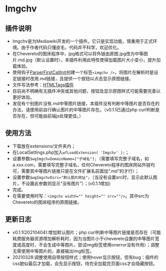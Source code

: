 # Imgchv
## 插件说明
* Imgchv是为Mediawiki开发的一个插件。它只是实现功能，慎重用于正式环境。由于作者代码只懂皮毛，代码并不科学，欢迎优化。
* 在Chevereto的图床程序中，jpg格式可以将外链由原图.jpg改为中等图片.md.jpg（默认设置时），本插件利用此特性使得加载图片大小变小，提升加载体验。 
* 使用钩子[ParserFirstCallInit](https://www.mediawiki.org/wiki/Manual:Hooks/ParserFirstCallInit)创建一个标签`<imgchv />`，将图片在解析时是设定链接时改用.md链接，且提供一个按钮以点击显示原图链接。
* 文件写法参考：[HTMLTags插件](https://github.com/wikimedia/mediawiki-extensions-HTMLTags/blob/master/includes/HTMLTags.php)
* 目前尚不明确有无插件冲突或其他问题，按钮及显示原图样式可能需要完善以更好体验。
* 发现有个别图片没有.md中等图片链接，本插件没有判断中等图片是否存在的办法，请使用前自行确认图片的中等图片存在。（v0.1.1已通过php curl判断是否存在，但可能由前端js处理更佳。）
## 使用方法
* 下载放在extensions/文件夹内；
* 在LocalSettings.php加入`wfLoadExtension( 'Imgchv' );`；
* 设置参数`$wgImgchvDomainName=["子域名"];`（需要填写完整子域名，如a.xxx.com，需要填写完整子域名，任何Chevereto程序的图床网站外链均可，需要其中等图片链接只是在文件扩展名前面加“.md”的才行）；
* 设置参数`$wgImgchvDsrc="默认图片网址";`（当没有设置src时，显示此默认图片，不设置此参数则显示“没有图片”）；(v0.1.1增加)
* 完成。
* 在需要使用时写：`<imgchv width="" height="" src=""/>`。其中src为Chevereto的图床程序的原图链接。
## 更新日志
* v0.1.1(20210404):增加默认图片；php curl判断中等图片链接是否存在（可能耗费服务器资源增加解析耗时，因为当图片小于chevereto设置的中等图片宽度或高度时，不会生成中等图片。尝试img标签使用onerror没有作用）；调整无需使用中等图片的，直接输出img标签。
* 20210328:调整使用自带按钮样式；使用hover显示按钮，但有bug：插件的css貌似最后才加载，会先显示按钮，待完全加载完页面css才会隐藏按钮。
